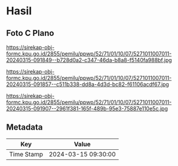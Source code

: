 # Hasil

## Foto C Plano

https://sirekap-obj-formc.kpu.go.id/2855/pemilu/ppwp/52/71/01/10/07/5271011007011-20240315-091849--b728d0a2-c347-46da-b8a8-f5140fa988bf.jpg

https://sirekap-obj-formc.kpu.go.id/2855/pemilu/ppwp/52/71/01/10/07/5271011007011-20240315-091857--c511b338-dd8a-4d3d-bc82-f61106acdf67.jpg

https://sirekap-obj-formc.kpu.go.id/2855/pemilu/ppwp/52/71/01/10/07/5271011007011-20240315-091907--2961f381-165f-489b-95e3-75887e110e5c.jpg


## Metadata

| Key        | Value               |
| ---------- | ------------------- |
| Time Stamp | 2024-03-15 09:30:00 |



